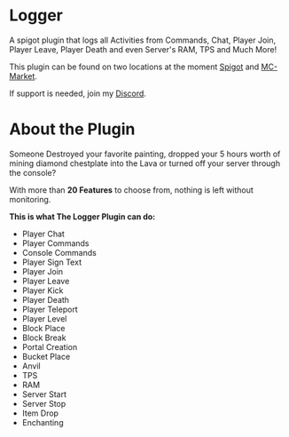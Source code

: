 # Logger
A spigot plugin that logs all Activities from Commands, Chat, Player Join, Player Leave, Player Death and even Server's RAM, TPS and Much More!

This plugin can be found on two locations at the moment [Spigot](https://www.spigotmc.org/resources/logger.94236) and [MC-Market](https://www.mc-market.org/resources/20657/).

If support is needed, join my [Discord](https://discord.gg/MfR5mcpVfX).

# About the Plugin
Someone Destroyed your favorite painting, dropped your 5 hours worth of mining diamond chestplate into the Lava or turned off your server through the console?

With more than **20 Features** to choose from, nothing is left without monitoring.

**This is what The Logger Plugin can do:**
* Player Chat
* Player Commands
* Console Commands
* Player Sign Text
* Player Join
* Player Leave
* Player Kick
* Player Death
* Player Teleport
* Player Level
* Block Place
* Block Break
* Portal Creation
* Bucket Place
* Anvil
* TPS
* RAM
* Server Start
* Server Stop
* Item Drop
* Enchanting